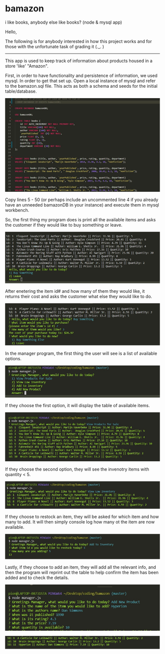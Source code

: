 # bamazon
i like books, anybody else like books? (node &amp; mysql app)

Hello, 

The following is for anybody interested in how this project works and for those with the unfortunate task of grading it (._. )

----------------------------------------------------------------------------------------------------------------------------------------


This app is used to keep track of information about products housed in a store 'like' "Amazon".  

First, in order to have functionality and persistence of information, we used mysql.  In order to get that set up.  Open a local instance of mysql and refer to the bamazon.sql file.  This acts as both a schema and seeds for the initial table/database.  

![Alt text](images/bamazonschema.jpg?raw=true "start")

Copy lines 5 - 50 (or perhaps include an uncommented line 4 if you already have an unneeded bamazonDB in your instance) and execute them in mysql workbench.  




So, the first thing my program does is print all the available items and asks the customer if they would like to buy something or leave.  

![Alt text](images/firstoption.jpg?raw=true "start")

After enetering the item id# and how many of them they would like, it returns their cost and asks the customer what else they would like to do.

![Alt text](images/itemamount.jpg?raw=true "stuff")

In the manager program, the first thing the user will see is a list of available options.  

![Alt text](images/manager0.jpg?raw=true "manager interface")

If they choose the first option, it will display the table of available items.

![Alt text](images/manager1.jpg?raw=true "manager interface")

If they choose the second option, they will see the invenotry items with quantity < 5. 

![Alt text](images/manager2.jpg?raw=true "manager interface")

If they choose to restock an item, they will be asked for which item and how many to add.  It will then simply console log how many ot the item are now available.  

![Alt text](images/manager3.jpg?raw=true "manager interface")

Lastly, if they choose to add an item, they will add all the relevant info, and then the program will reprint out the table to help confirm the item has been added and to check the details. 

![Alt text](images/manager4.jpg?raw=true "manager interface")


![Alt text](images/manager5.jpg?raw=true "manager interface")




